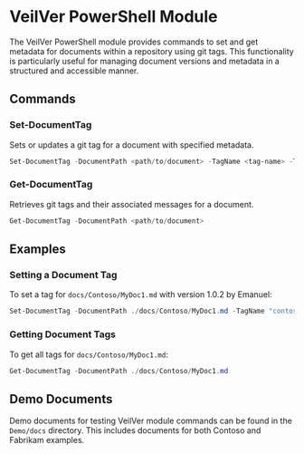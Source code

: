 # VeilVer PowerShell Module

The VeilVer PowerShell module provides commands to set and get metadata for documents within a repository using git tags. This functionality is particularly useful for managing document versions and metadata in a structured and accessible manner.

## Commands

### Set-DocumentTag

Sets or updates a git tag for a document with specified metadata.

```powershell
Set-DocumentTag -DocumentPath <path/to/document> -TagName <tag-name> -TagMessage <message> -Author <author-name>
```

### Get-DocumentTag

Retrieves git tags and their associated messages for a document.

```powershell
Get-DocumentTag -DocumentPath <path/to/document>
```

## Examples

### Setting a Document Tag

To set a tag for `docs/Contoso/MyDoc1.md` with version 1.0.2 by Emanuel:

```powershell
Set-DocumentTag -DocumentPath ./docs/Contoso/MyDoc1.md -TagName "contoso/MyDoc1/v1.0.2" -TagMessage "Updated MyDoc1.md" -Author "Emanuel"
```

### Getting Document Tags

To get all tags for `docs/Contoso/MyDoc1.md`:

```powershell
Get-DocumentTag -DocumentPath ./docs/Contoso/MyDoc1.md
```

## Demo Documents

Demo documents for testing VeilVer module commands can be found in the `Demo/docs` directory. This includes documents for both Contoso and Fabrikam examples.
